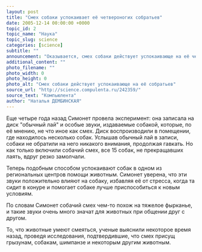 ```yaml
---
layout: post
title: "Смех собаки успокаивает её четвероногих собратьев"
date: 2005-12-14 00:00:00 +0000
topic_id: 2
topic_name: "Наука"
topic_slug: science
categories: [science]
subtitle: ""
announcement: "Оказывается, смех собаки действует успокаивающе на её четвероногих собратьев, решили вашингтонские учёные. Специалист по изучению поведения животных Патрисиа Симонет говорит, что когда собаки играют, они смеются, и этот смех заразителен - он предается и другим собакам."
additional_content: ""
photo_filename: ""
photo_width: 0
photo_height: 0
photo_alt: "Смех собаки действует успокаивающе на её собратьев"
source_url: "http://science.compulenta.ru/242359/"
source_text: "Компьюлента"
author: "Наталья ДЕМБИНСКАЯ"
---
```

Еще четыре года назад Симонет провела эксперимент: она записала на диск "обычный лай" и особые звуки, издаваемые собакой, которые, по её мнению, не что иное как смех. Диск воспроизводили в помещении, где находилось несколько собак. Услышав обычный лай в записи, собаки не обратили на него никакого внимания, продолжая гавкать. Но как только включили собачий смех, все 15 собак, не прекращавших лаять, вдруг резко замолчали.

Теперь подобным способом успокаивают собак в одном из региональных центров помощи животным. Симонет уверена, что эти звуки положительно влияют на собаку, избавляя её от стресса, когда та сидит в конуре и помогает собаке лучше приспособиться к новым условиям.

По словам Симонет собачий смех чем-то похож на тяжелое фырканье, и такие звуки очень много значат для животных при общении друг с другом.

То, что животные умеют смеяться, ученые выяснили некоторое время назад, проведя исследования, подтвердившие, что смех присущ грызунам, собакам, шимпанзе и некоторым другим животным.
